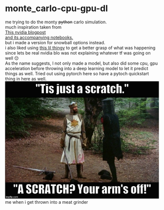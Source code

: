# monte_carlo-cpu-gpu-dl

me trying to do the monty ~~python~~ carlo simulation.  <br>
much inspiration taken from   <br>
[This nvidia blogpost](https://developer.nvidia.com/blog/accelerating-python-for-exotic-option-pricing/) <br>
[and its accompanying notebooks.](https://github.com/NVIDIA/fsi-samples/tree/main/gQuant/plugins/gquant_plugin/notebooks/asian_barrier_option)   <br>
but i made a version for snowball options instead. <br>
i also liked using [this lil thingy](https://github.com/t4fita/Barrier-option-pricing/blob/main/main.py) to get a better grasp of what was happening since lets be real nvidia blo was not explaining whatever tf was going on well :pensive:  <br>
As the name suggests, I not only made a model, but also did some cpu, gpu acceleration before throwing into a deep learning model to let it predict things as well. Tried out using pytorch here so have a pytoch quickstart thing in here as well. <br>
![Alt](3o06s4.jpg) <br>
me when i get thrown into a meat grinder